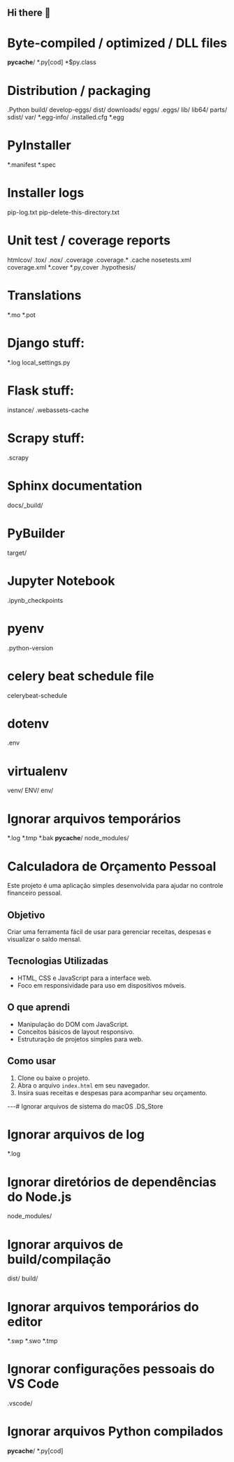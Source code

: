 ## Hi there 👋

<!--
**josuefrancisdev/josuefrancisdev** is a ✨ _special_ ✨ repository because its `README.md` (this file) appears on your GitHub profile.

Here are some ideas to get you started:

- 🔭 I’m currently working on ...
- 🌱 I’m currently learning ...
- 👯 I’m looking to collaborate on ...
- 🤔 I’m looking for help with ...
- 💬 Ask me about ...
- 📫 How to reach me: ...
- 😄 Pronouns: ...
- ⚡ Fun fact: ...
-->
# Byte-compiled / optimized / DLL files
__pycache__/
*.py[cod]
*$py.class

# Distribution / packaging
.Python
build/
develop-eggs/
dist/
downloads/
eggs/
.eggs/
lib/
lib64/
parts/
sdist/
var/
*.egg-info/
.installed.cfg
*.egg

# PyInstaller
*.manifest
*.spec

# Installer logs
pip-log.txt
pip-delete-this-directory.txt

# Unit test / coverage reports
htmlcov/
.tox/
.nox/
.coverage
.coverage.*
.cache
nosetests.xml
coverage.xml
*.cover
*.py,cover
.hypothesis/

# Translations
*.mo
*.pot

# Django stuff:
*.log
local_settings.py

# Flask stuff:
instance/
.webassets-cache

# Scrapy stuff:
.scrapy

# Sphinx documentation
docs/_build/

# PyBuilder
target/

# Jupyter Notebook
.ipynb_checkpoints

# pyenv
.python-version

# celery beat schedule file
celerybeat-schedule

# dotenv
.env

# virtualenv
venv/
ENV/
env/
# Ignorar arquivos temporários
*.log
*.tmp
*.bak
__pycache__/
node_modules/
# Calculadora de Orçamento Pessoal

Este projeto é uma aplicação simples desenvolvida para ajudar no controle financeiro pessoal. 

## Objetivo
Criar uma ferramenta fácil de usar para gerenciar receitas, despesas e visualizar o saldo mensal.

## Tecnologias Utilizadas
- HTML, CSS e JavaScript para a interface web.
- Foco em responsividade para uso em dispositivos móveis.

## O que aprendi
- Manipulação do DOM com JavaScript.
- Conceitos básicos de layout responsivo.
- Estruturação de projetos simples para web.

## Como usar
1. Clone ou baixe o projeto.
2. Abra o arquivo `index.html` em seu navegador.
3. Insira suas receitas e despesas para acompanhar seu orçamento.

---# Ignorar arquivos de sistema do macOS
.DS_Store

# Ignorar arquivos de log
*.log

# Ignorar diretórios de dependências do Node.js
node_modules/

# Ignorar arquivos de build/compilação
dist/
build/

# Ignorar arquivos temporários do editor
*.swp
*.swo
*.tmp

# Ignorar configurações pessoais do VS Code
.vscode/

# Ignorar arquivos Python compilados
__pycache__/
*.py[cod]

